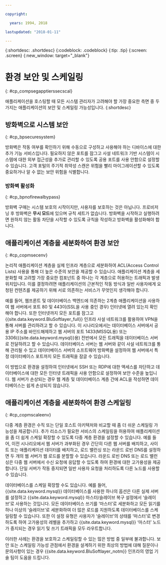```yaml
---

copyright:

  years: 1994, 2018

lastupdated: "2018-01-11"

---
```


{:shortdesc: .shortdesc}
{:codeblock: .codeblock}
{:tip: .tip}
{:screen: .screen}
{:new_window: target="_blank"}

# 환경 보안 및 스케일링
{: #cp_compsegapptierssecscal}

애플리케이션을 호스팅할 때 모든 시스템 관리자가 고려해야 할 가장 중요한 측면 중 두 가지는 애플리케이션의 보안 및 스케일링 가능성입니다.
{:shortdesc}

## 방화벽으로 시스템 보안
{: #cp_bpsecuresystem}

방화벽은 작동 여부를 확인하기 위해 수동으로 구성하고 사용해야 하는 디바이스에 대한 추가 기능 서비스입니다. 필요하지 않은 포트를 잠그고 사설 네트워크 기반 시스템이 시스템에 대한 외부 접근성을 추가로 관리할 수 있도록 공용 포트를 사용 안함으로 설정할 수 있습니다. 고객 포털의 주기적 취약성 스캔은 위험을 빨리 마이그레이션할 수 있도록 중요하거나 알 수 없는 보안 위험을 식별합니다. 

### 방화벽 활성화
{: #cp_bpnofirewalbypass}

방화벽 구매는 시스템 보호의 시작이지만, 사용자를 보호하는 것은 아닙니다. 프로비저닝 후 방화벽은 **무시 모드**에 있으며 규칙 세트가 없습니다. 방화벽을 시작하고 실행하려면 원하지 않는 활동 차단을 시작할 수 있도록 규칙을 작성하고 방화벽을 활성화해야 합니다. 


## 애플리케이션 계층을 세분화하여 환경 보안
{: #cp_copmsecenv}

논리적 애플리케이션 계층을 실제 인프라 계층으로 세분화하여 ACL(Access Control Lists) 사용을 통해 더 높은 수준의 보안을 제공할 수 있습니다. 애플리케이션 계층을 세분화할 때 고려할 가장 중요한 컴포넌트 중 하나는 각 계층으로 허용하는 트래픽과 발생 위치입니다. 이를 결정하려면 애플리케이션의 근본적인 작동 방식과 일반 사용자에게 요청된 컨텐츠를 제공하기 위해 서로 의존하는 서비스가 무엇인지 생각해야 합니다.

예를 들어, 웹프론트 및 데이터베이스 백엔드에 의존하는 2계층 애플리케이션을 사용하여 웹 서버에서 포트 80 및 443이(SSL을 사용 중인 경우) 인터넷에 열려 있는지 확인해야 합니다. 또한 인터넷까지 모든 포트를 잠그고 {{site.data.keyword.BluSoftlayer_full}} 인프라 사설 네트워크를 활용하여 VPN을 통해 서버를 관리하려고 할 수 있습니다. 이 시나리오에서는 데이터베이스 서버에서 공용 IP 주소를 바인드해제하고 웹 서버의 포트 1433(MSSQL용) 또는 3306({{site.data.keyword.mysql}}용) 전반에서 모든 트래픽을 데이터베이스 서버로 전달하려고 할 수 있습니다. 데이터베이스 서버는 웹 서버와 같이 사설 네트워크를 통해 관리될 수 있고 데이터베이스 서버의 소프트웨어 방화벽을 설정하여 웹 서버에서 특정 데이터베이스 포트까지 모든 트래픽을 잠글 수 있습니다. 

이 방법으로 환경을 설정하여 인터넷에서 SSH 또는 RDP에 대한 액세스를 차단하고 데이터베이스에 대한 모든 인터넷 트래픽을 사용 안함으로 설정하여 보안 수준을 높입니다. 웹 서버가 손상되는 경우 웹 계층 및 데이터베이스 계층 간에 ACL을 작성하면 데이터베이스는 쉽게 손상되지 않습니다. 

## 애플리케이션 계층을 세분화하여 환경 스케일링
{: #cp_copmscaleenv}

다중 계층 환경은 수직 또는 단일 호스트 아키텍처와 비교할 때 좀 더 쉬운 스케일링 가능성을 제공합니다. 추가 리소스가 필요한 서비스의 스케일링을 허용하여 애플리케이션을 좀 더 쉽게 스케일 확장할 수 있도록 다중 계층 환경을 설정할 수 있습니다. 예를 들어, 이전 시나리오에서 웹 서버가 과부화된 경우 간단히 다른 웹 서버를 배치하고, 사이트 또는 애플리케이션 데이터를 배치하고, 로드 밸런싱 또는 라운드 로빈 DNS를 설정하면 두 개의 웹 서버가 웹 로드를 분할할 수 있습니다. 라운드 로빈 DNS 또는 로드 밸런싱은 다중 웹 서버에서 수신 요청에 응답할 수 있도록 하여 환경에 대한 고가용성을 제공합니다. 단일 서버가 작동 중지되면 일반 사용자 요청을 처리하도록 다른 노드를 사용할 수 있습니다. 

데이터베이스를 스케일 확장할 수도 있습니다. 예를 들어, {{site.data.keyword.mysql}} 데이터베이스를 사용한 하나의 옵션은 다른 실제 서버를 설정하고 {{site.data.keyword.mysql}} 마스터/슬레이브 복구 설정에서 ‘슬레이브’로 사용하는 것입니다. 모든 데이터베이스 쓰기를 ‘마스터’로 세분화하고 모든 읽기를 하나 이상의 ‘슬레이브’로 세분화하여 더 많은 로드를 지원하도록 데이터베이스를 스케일링할 수 있습니다. 또한 이 설정 유형은 사용자가 ‘슬레이브’의 상태를 ‘마스터’로 변경하도록 하여 고가용성의 레벨을 추가하고 {{site.data.keyword.mysql}} ‘마스터’ 노드가 중지되는 경우 읽기 및 쓰기 트래픽을 모두 라우트합니다. 

이러한 사례는 환경을 보호하고 스케일링할 수 있는 많은 방법 중 일부에 불과합니다. 보안 또는 스케일링 가능성 관점에서 환경을 설계하기 위한 최상의 방법에 대해 질문이나 문의사항이 있는 경우 {{site.data.keyword.BluSoftlayer_notm}} 인프라의 영업 기술 팀이 도움을 드립니다. 
